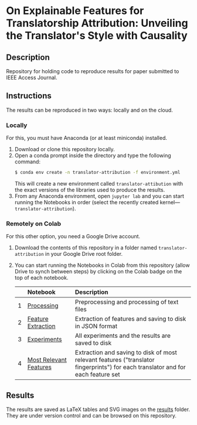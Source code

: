 # On Explainable Features for Translatorship Attribution: Unveiling the Translator's Style with Causality
## Description
Repository for holding code to reproduce results for paper submitted to IEEE Access Journal.

## Instructions

The results can be reproduced in two ways: locally and on the cloud.

### Locally

For this, you must have Anaconda (or at least miniconda) installed.

1. Download or clone this repository locally.
1. Open a conda prompt inside the directory and type the following command:
    ``` bash
    $ conda env create -n translator-attribution -f environment.yml
    ```   
    This will create a new environment called `translator-attibution` with the exact versions of the libraries used to produce the results.
1. From any Anaconda environment, open `jupyter lab` and you can start running the Notebooks in order (select the recently created kernel&mdash;`translator-attribution`).

### Remotely on Colab

For this other option, you need a Google Drive account.
    
1. Download the contents of this repository in a folder named `translator-attribution` in your Google Drive root folder.
1. You can start running the Notebooks in Colab from this repository (allow Drive to synch between steps) by clicking on the Colab badge on the top of each notebook.

    |  |              Notebook                  | Description |
    |:--|:--------------------------------------|:------------|
    |1| [Processing](./01Processing.ipynb) | Preprocessing and processing of text files |
    |2| [Feature Extraction](./02Feature_Extraction.ipynb)| Extraction of features and saving to disk in JSON format |
    |3| [Experiments](./03Experiments.ipynb) | All experiments and the results are saved to disk |
    |4| [Most Relevant Features](./04Extraction_Most_Relevant_Features.ipynb) | Extraction and saving to disk of most relevant features ("translator fingerprints") for each translator and for each feature set |

## Results

The results are saved as LaTeX tables and SVG images on the [results](./results) folder. They are under version control and can be browsed on this repository. 
